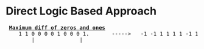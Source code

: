  # Direct Logic Based Approach
 <pre>
 <b><a href="https://github.com/teja963/DSA-and-MYSQL/blob/master/String/9.%20Max%20difference%20of%20zeros%20and%201s.cpp">Maximum diff of zeros and ones</a></b>
    1 1 0 0 0 0 1 0 0 0 1.       ----->   -1 -1 1 1 1 1 -1 1 1 1 -1.  --->Max sum subaray(kadane's)
        |_ _ _ _ _ _ _ |
</pre>
